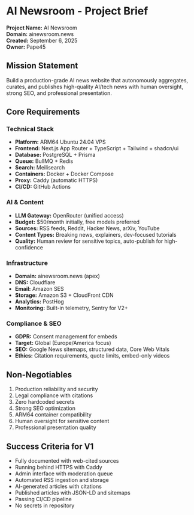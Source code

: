 # AI Newsroom - Project Brief

**Project Name:** AI Newsroom  
**Domain:** ainewsroom.news  
**Created:** September 6, 2025  
**Owner:** Pape45  

## Mission Statement

Build a production-grade AI news website that autonomously aggregates, curates, and publishes high-quality AI/tech news with human oversight, strong SEO, and professional presentation.

## Core Requirements

### Technical Stack
- **Platform:** ARM64 Ubuntu 24.04 VPS
- **Frontend:** Next.js App Router + TypeScript + Tailwind + shadcn/ui
- **Database:** PostgreSQL + Prisma
- **Queue:** BullMQ + Redis
- **Search:** Meilisearch
- **Containers:** Docker + Docker Compose
- **Proxy:** Caddy (automatic HTTPS)
- **CI/CD:** GitHub Actions

### AI & Content
- **LLM Gateway:** OpenRouter (unified access)
- **Budget:** $50/month initially, free models preferred
- **Sources:** RSS feeds, Reddit, Hacker News, arXiv, YouTube
- **Content Types:** Breaking news, explainers, dev-focused tutorials
- **Quality:** Human review for sensitive topics, auto-publish for high-confidence

### Infrastructure 
- **Domain:** ainewsroom.news (apex)
- **DNS:** Cloudflare
- **Email:** Amazon SES
- **Storage:** Amazon S3 + CloudFront CDN
- **Analytics:** PostHog
- **Monitoring:** Built-in telemetry, Sentry for V2+

### Compliance & SEO
- **GDPR:** Consent management for embeds
- **Target:** Global (Europe/America focus)
- **SEO:** Google News sitemaps, structured data, Core Web Vitals
- **Ethics:** Citation requirements, quote limits, embed-only videos

## Non-Negotiables
1. Production reliability and security
2. Legal compliance with citations
3. Zero hardcoded secrets
4. Strong SEO optimization
5. ARM64 container compatibility
6. Human oversight for sensitive content
7. Professional presentation quality

## Success Criteria for V1
- Fully documented with web-cited sources
- Running behind HTTPS with Caddy
- Admin interface with moderation queue
- Automated RSS ingestion and storage
- AI-generated articles with citations
- Published articles with JSON-LD and sitemaps
- Passing CI/CD pipeline
- No secrets in repository
